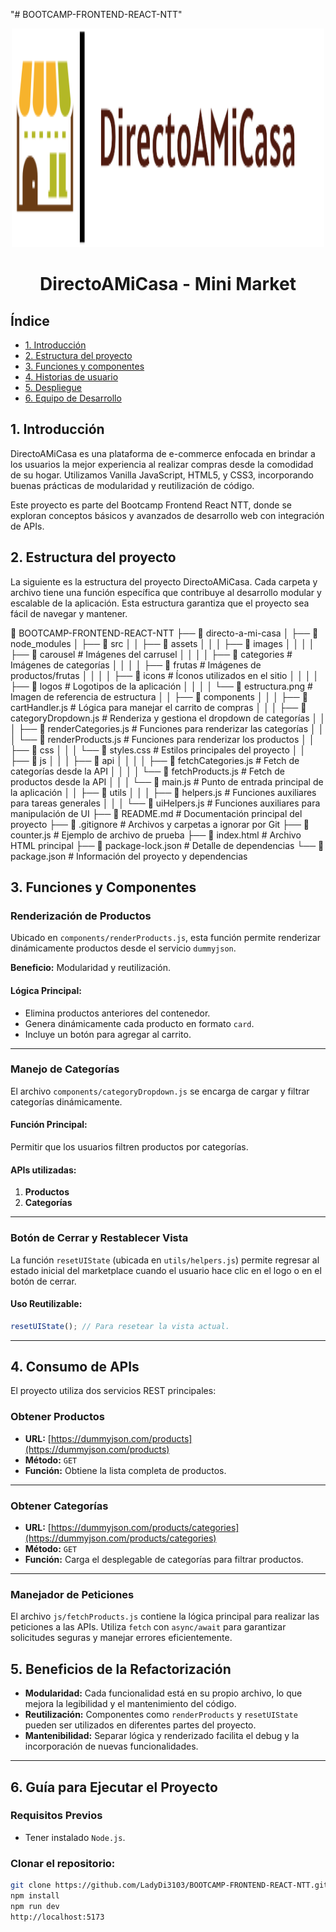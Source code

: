 "# BOOTCAMP-FRONTEND-REACT-NTT"

<p align="center">
<img src="https://raw.githubusercontent.com/LadyDi3103/BOOTCAMP-FRONTEND-REACT-NTT/45f8dd60902ae3f31f7e03740a1c8394dfd5d94e/src/assets/images/logos/logo_desktop.svg" alt="logo-pequeño"  height="350" width ="500">
</p>

<p align="center">
  <h1 align="center">DirectoAMiCasa - Mini Market</h1>
</p>

## Índice

* [1. Introducción](#1-Introducción)
* [2. Estructura del proyecto](#2-Estructura-del-proyecto)
* [3. Funciones y componentes](#3-objetivos-de-aprendizaje)
* [4. Historias de usuario](#4-historias-de-usuario)
* [5. Despliegue](#5-despliegue)
* [6. Equipo de Desarrollo](#6-Equipo-de-desarrollo)

## 1. Introducción

DirectoAMiCasa es una plataforma de e-commerce enfocada en brindar a los usuarios la mejor experiencia al realizar compras desde la comodidad de su hogar. Utilizamos Vanilla JavaScript, HTML5, y CSS3, incorporando buenas prácticas de modularidad y reutilización de código.

Este proyecto es parte del Bootcamp Frontend React NTT, donde se exploran conceptos básicos y avanzados de desarrollo web con integración de APIs.

## 2. Estructura del proyecto

La siguiente es la estructura del proyecto DirectoAMiCasa. Cada carpeta y archivo tiene una función específica que contribuye al desarrollo modular y escalable de la aplicación. Esta estructura garantiza que el proyecto sea fácil de navegar y mantener.

📂 BOOTCAMP-FRONTEND-REACT-NTT
├── 📂 directo-a-mi-casa
│   ├── 📂 node_modules
│   ├── 📂 src
│   │   ├── 📂 assets
│   │   │   ├── 📂 images
│   │   │   │   ├── 📂 carousel            # Imágenes del carrusel
│   │   │   │   ├── 📂 categories          # Imágenes de categorías
│   │   │   │   ├── 📂 frutas              # Imágenes de productos/frutas
│   │   │   │   ├── 📂 icons               # Íconos utilizados en el sitio
│   │   │   │   ├── 📂 logos               # Logotipos de la aplicación
│   │   │   │   └── 📄 estructura.png      # Imagen de referencia de estructura
│   │   ├── 📂 components
│   │   │   ├── 📄 cartHandler.js          # Lógica para manejar el carrito de compras
│   │   │   ├── 📄 categoryDropdown.js     # Renderiza y gestiona el dropdown de categorías
│   │   │   ├── 📄 renderCategories.js     # Funciones para renderizar las categorías
│   │   │   └── 📄 renderProducts.js       # Funciones para renderizar los productos
│   │   ├── 📂 css
│   │   │   └── 📄 styles.css              # Estilos principales del proyecto
│   │   ├── 📂 js
│   │   │   ├── 📂 api
│   │   │   │   ├── 📄 fetchCategories.js  # Fetch de categorías desde la API
│   │   │   │   └── 📄 fetchProducts.js    # Fetch de productos desde la API
│   │   │   └── 📄 main.js                 # Punto de entrada principal de la aplicación
│   │   ├── 📂 utils
│   │   │   ├── 📄 helpers.js              # Funciones auxiliares para tareas generales
│   │   │   └── 📄 uiHelpers.js            # Funciones auxiliares para manipulación de UI
├── 📄 README.md                           # Documentación principal del proyecto
├── 📄 .gitignore                          # Archivos y carpetas a ignorar por Git
├── 📄 counter.js                          # Ejemplo de archivo de prueba
├── 📄 index.html                          # Archivo HTML principal
├── 📄 package-lock.json                   # Detalle de dependencias
└── 📄 package.json                        # Información del proyecto y dependencias


## 3. Funciones y Componentes

### Renderización de Productos
Ubicado en `components/renderProducts.js`, esta función permite renderizar dinámicamente productos desde el servicio `dummyjson`.

**Beneficio:** Modularidad y reutilización.

#### Lógica Principal:
- Elimina productos anteriores del contenedor.
- Genera dinámicamente cada producto en formato `card`.
- Incluye un botón para agregar al carrito.

---

### Manejo de Categorías
El archivo `components/categoryDropdown.js` se encarga de cargar y filtrar categorías dinámicamente.

#### Función Principal:
Permitir que los usuarios filtren productos por categorías.

#### APIs utilizadas:
1. **Productos**
2. **Categorías**

---

### Botón de Cerrar y Restablecer Vista
La función `resetUIState` (ubicada en `utils/helpers.js`) permite regresar al estado inicial del marketplace cuando el usuario hace clic en el logo o en el botón de cerrar.

#### Uso Reutilizable:
```javascript
resetUIState(); // Para resetear la vista actual. 
```
---
## 4. Consumo de APIs

El proyecto utiliza dos servicios REST principales:

### Obtener Productos
- **URL:** [https://dummyjson.com/products](https://dummyjson.com/products)
- **Método:** `GET`
- **Función:** Obtiene la lista completa de productos.

---

### Obtener Categorías
- **URL:** [https://dummyjson.com/products/categories](https://dummyjson.com/products/categories)
- **Método:** `GET`
- **Función:** Carga el desplegable de categorías para filtrar productos.

---

### Manejador de Peticiones
El archivo `js/fetchProducts.js` contiene la lógica principal para realizar las peticiones a las APIs. Utiliza `fetch` con `async/await` para garantizar solicitudes seguras y manejar errores eficientemente.


## 5. Beneficios de la Refactorización

- **Modularidad:** Cada funcionalidad está en su propio archivo, lo que mejora la legibilidad y el mantenimiento del código.
- **Reutilización:** Componentes como `renderProducts` y `resetUIState` pueden ser utilizados en diferentes partes del proyecto.
- **Mantenibilidad:** Separar lógica y renderizado facilita el debug y la incorporación de nuevas funcionalidades.

---

## 6. Guía para Ejecutar el Proyecto

### Requisitos Previos
- Tener instalado `Node.js`.

### Clonar el repositorio:
```bash
git clone https://github.com/LadyDi3103/BOOTCAMP-FRONTEND-REACT-NTT.git
npm install
npm run dev
http://localhost:5173


